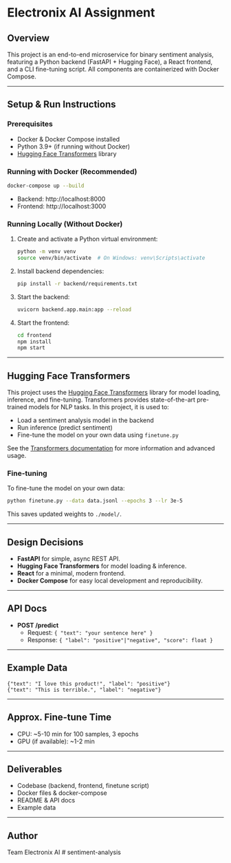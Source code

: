 # Electronix AI Assignment

## Overview
This project is an end-to-end microservice for binary sentiment analysis, featuring a Python backend (FastAPI + Hugging Face), a React frontend, and a CLI fine-tuning script. All components are containerized with Docker Compose.

---

## Setup & Run Instructions

### Prerequisites
- Docker & Docker Compose installed
- Python 3.9+ (if running without Docker)
- [Hugging Face Transformers](https://huggingface.co/docs/transformers/index) library

### Running with Docker (Recommended)
```bash
docker-compose up --build
```
- Backend: http://localhost:8000
- Frontend: http://localhost:3000

### Running Locally (Without Docker)
1. Create and activate a Python virtual environment:
    ```bash
    python -m venv venv
    source venv/bin/activate  # On Windows: venv\Scripts\activate
    ```
2. Install backend dependencies:
    ```bash
    pip install -r backend/requirements.txt
    ```
3. Start the backend:
    ```bash
    uvicorn backend.app.main:app --reload
    ```
4. Start the frontend:
    ```bash
    cd frontend
    npm install
    npm start
    ```

---

## Hugging Face Transformers
This project uses the [Hugging Face Transformers](https://huggingface.co/docs/transformers/index) library for model loading, inference, and fine-tuning. Transformers provides state-of-the-art pre-trained models for NLP tasks. In this project, it is used to:
- Load a sentiment analysis model in the backend
- Run inference (predict sentiment)
- Fine-tune the model on your own data using `finetune.py`

See the [Transformers documentation](https://huggingface.co/docs/transformers/index) for more information and advanced usage.

### Fine-tuning
To fine-tune the model on your own data:
```bash
python finetune.py --data data.jsonl --epochs 3 --lr 3e-5
```
This saves updated weights to `./model/`.

---

## Design Decisions
- **FastAPI** for simple, async REST API.
- **Hugging Face Transformers** for model loading & inference.
- **React** for a minimal, modern frontend.
- **Docker Compose** for easy local development and reproducibility.

---

## API Docs
- **POST /predict**
  - Request: `{ "text": "your sentence here" }`
  - Response: `{ "label": "positive"|"negative", "score": float }`

---

## Example Data
```
{"text": "I love this product!", "label": "positive"}
{"text": "This is terrible.", "label": "negative"}
```

---

## Approx. Fine-tune Time
- CPU: ~5-10 min for 100 samples, 3 epochs
- GPU (if available): ~1-2 min

---

## Deliverables
- Codebase (backend, frontend, finetune script)
- Docker files & docker-compose
- README & API docs
- Example data

---

## Author
Team Electronix AI
#   s e n t i m e n t - a n a l y s i s 
 
 
